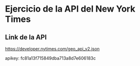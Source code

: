 # Ejercicio de la API del New York Times

## Link de la API

https://developer.nytimes.com/geo_api_v2.json

apikey: fc81a13f715849dba713a8d7e606183c

